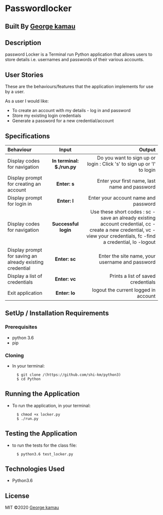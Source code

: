 # Passwordlocker

## Built By [George kamau ](https://github.com/shi-km/)

## Description
password Locker is a Terminal run Python application that allows users to store details i.e. usernames and passwords of their various accounts.

## User Stories
These are the behaviours/features that the application implements for use by a user.

As a user I would like:
* To create an account with my details - log in and password
* Store my existing login credentials 
* Generate a password for a new credential/account

## Specifications
| Behaviour | Input | Output |
| :---------------- | :---------------: | ------------------: |
| Display codes for navigation | **In terminal: $./run.py** | Do you want to sign up or login : Click 's' to sign up or 'l' to login |
| Display prompt for creating an account | **Enter: s** | Enter your first name, last name and password |
| Display prompt for login in | **Enter: l** | Enter your account name and password |
| Display codes for navigation | **Successful login** | Use these short codes : sc - save an already existing account credential, cc - create a new credential, vc - view your credentials, fc -find a credential, lo -logout |
| Display prompt for saving an already existing credential | **Enter: sc** | Enter the site name, your username and password |
| Display a list of credentials | **Enter: vc** | Prints a list of saved credentials |
| Exit application | **Enter: lo** | logout the current logged in account |

## SetUp / Installation Requirements
### Prerequisites
* python 3.6
* pip

### Cloning
* In your terminal:
        
        $ git clone /(https://github.com/shi-km/python3)
        $ cd Python

## Running the Application
* To run the application, in your terminal:

        $ chmod +x locker.py
        $ ./run.py
        
## Testing the Application
* to run the tests for the class file:

        $ python3.6 test_locker.py
        
## Technologies Used
* Python3.6

## License
MIT &copy;2020 [George kamau](https://github.com/shi-km/python3/blob/master/LICENSE)

